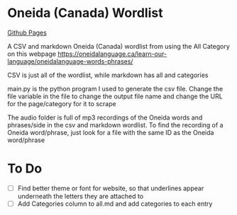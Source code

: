 # Oneida (Canada) Wordlist
[Github Pages](https://cutthroat78.github.io/Oneida-Canada-Wordlist)

A CSV and markdown Oneida (Canada) wordlist from using the All Category on this webpage https://oneidalanguage.ca/learn-our-language/oneidalanguage-words-phrases/ 

CSV is just all of the wordlist, while markdown has all and categories

main.py is the python program I used to generate the csv file. Change the file variable in the file to change the output file name and change the URL for the page/category for it to scrape

The audio folder is full of mp3 recordings of the Oneida words and phrases/side in the csv and markdown wordlist. To find the recording of a Oneida word/phrase, just look for a file with the same ID as the Oneida word/phrase

# To Do
- [ ] Find better theme or font for website, so that underlines appear underneath the letters they are attached to
- [ ] Add Categories column to all.md and add categories to each entry